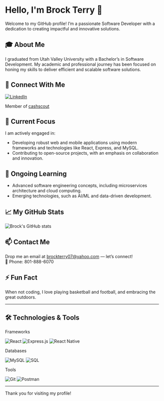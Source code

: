 # Hello, I'm Brock Terry 👋

Welcome to my GitHub profile! I’m a passionate Software Developer with a dedication to creating impactful and innovative solutions.

## 🎓 About Me
I graduated from Utah Valley University with a Bachelor’s in Software Development. My academic and professional journey has been focused on honing my skills to deliver efficient and scalable software solutions.

## 🤝 Connect With Me

[![LinkedIn](https://img.shields.io/badge/-LinkedIn-blue?style=flat-square&logo=linkedin&logoColor=white)](https://www.linkedin.com/in/brock-terry-21a743295/)

Member of [cashscout](https://github.com/cashscout)

## 🔭 Current Focus
I am actively engaged in:
- Developing robust web and mobile applications using modern frameworks and technologies like React, Express, and MySQL.
- Contributing to open-source projects, with an emphasis on collaboration and innovation.

## 🌱 Ongoing Learning
- Advanced software engineering concepts, including microservices architecture and cloud computing.
- Emerging technologies, such as AI/ML and data-driven development.

## 📈 My GitHub Stats
![Brock's GitHub stats](https://github-readme-stats.vercel.app/api?username=tbrock007&show_icons=true&theme=radical)

## 📫 Contact Me  
Drop me an email at [brockterry07@yahoo.com](mailto:brockterry07@yahoo.com) — let’s connect!  
📱 Phone: 801-888-6070  

## ⚡ Fun Fact
When not coding, I love playing basketball and football, and embracing the great outdoors.

---

## 🛠️ Technologies & Tools
Frameworks

![React](https://img.shields.io/badge/-React-61DAFB?style=flat-square&logo=react&logoColor=black)
![Express.js](https://img.shields.io/badge/-Express.js-000000?style=flat-square&logo=express&logoColor=white)
![React Native](https://img.shields.io/badge/-React_Native-61DAFB?style=flat-square&logo=react&logoColor=black)

Databases

![MySQL](https://img.shields.io/badge/-MySQL-4479A1?style=flat-square&logo=mysql&logoColor=white)
![SQL](https://img.shields.io/badge/-SQL-316192?style=flat-square&logo=microsoft-sql-server&logoColor=white)


Tools

![Git](https://img.shields.io/badge/-Git-F05032?style=flat-square&logo=git&logoColor=white)
![Postman](https://img.shields.io/badge/-Postman-FF6C37?style=flat-square&logo=postman&logoColor=white)

---

Thank you for visiting my profile!
